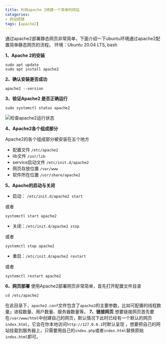 ```yaml
---
title: 利用apache 2搭建一个简单的网站
catagories:
- 网站搭建
tags: [apache2]
---
```

通过apache2部署静态网页非常简单，下面介绍一下ubuntu环境通过apache2配置简单静态网页的流程。
环境：Ubuntu 20.04 LTS, bash
<!-- more -->
**1、Apache 2的安装**

	sudo apt update
	sudo apt install apache2
**2、确认安装是否成功**

	apache2 --version
**3、验证Apache2 是否正确运行**

	sudo systemctl status apache2
![检查apache2运行状态](/img/apache2-check-status.png)

**4、Apache2各个组成部分**

Apache2的各个组成部分被安装在五个地方

-  配置文件 `/etc/apache2`
- lib文件 `/usr/lib`
- service启动文件 `/etc/init.d/apache2`
- 网页存放位置 `/var/www`
- 软件所在位置 `/usr/share/apache2`

**5、Apache的启动与关闭**

- 启动： `/etc/init.d/apache2 start ` 
	
或者 

	systemctl start apache2
	
- 关闭：`/etc/init.d/apache2 stop `

或者
	
	systemctl stop apache2

- 重启：`/etc/init.d/apache2 restart` 

 或者  
 
 	systemctl restart apache2
**6、网页部署**
使用Apache2部署网页非常简单，首先打开配置文件目录

	cd /etc/apache2
在此目录下，`apache2.conf`文件包含了`apache2`的主要参数，比如可配置的线程数量」进程数量、用户数量、服务器数量等。
**7、链接网页**
想要链接网页首先要在`/var/www/html`中创建自己的网页，默认情况下此时已经有一个默认的网页`index.html`，它会在你本地访问`http://127.0.0.1`时默认呈现
，想要把自己的网站挂载到服务器上，只需要用自己的`index.php`或者`index.html`替换原始`index.html`即可。

